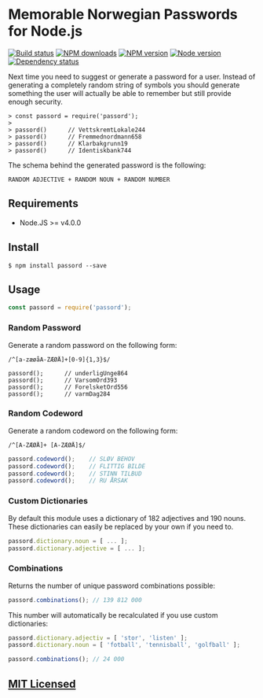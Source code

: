 # Memorable Norwegian Passwords for Node.js

[![Build status](https://img.shields.io/wercker/ci/55f0586d21e2917016104fd1.svg "Build status")](https://app.wercker.com/project/bykey/7235be533901a41e049d3bdc727ea66b)
[![NPM downloads](https://img.shields.io/npm/dm/passord.svg "NPM downloads")](https://www.npmjs.com/package/passord)
[![NPM version](https://img.shields.io/npm/v/passord.svg "NPM version")](https://www.npmjs.com/package/passord)
[![Node version](https://img.shields.io/node/v/passord.svg "Node version")](https://www.npmjs.com/package/passord)
[![Dependency status](https://img.shields.io/david/Starefossen/node-passord.svg "Dependency status")](https://david-dm.org/Starefossen/node-passord)

Next time you need to suggest or generate a password for a user. Instead of
generating a completely random string of symbols you should generate something
the user will actually be able to remember but still provide enough security.

```
> const passord = require('passord');
>
> passord()      // VettskremtLokale244
> passord()      // Fremmednordmann658
> passord()      // Klarbakgrunn19
> passord()      // Identiskbank744
```

The schema behind the generated password is the following:

```
RANDOM ADJECTIVE + RANDOM NOUN + RANDOM NUMBER
```

## Requirements

* Node.JS >= v4.0.0

## Install

```
$ npm install passord --save
```

## Usage

```js
const passord = require('passord');
```

### Random Password

Generate a random password on the following form:

```
/^[a-zæøåA-ZÆØÅ]+[0-9]{1,3}$/
```

```
passord();      // underligUnge864
passord();      // VarsomOrd393
passord();      // ForelsketOrd556
passord();      // varmDag284
```

### Random Codeword

Generate a random codeword on the following form:

```
/^[A-ZÆØÅ]+ [A-ZÆØÅ]$/
```

```js
passord.codeword();    // SLØV BEHOV
passord.codeword();    // FLITTIG BILDE
passord.codeword();    // STINN TILBUD
passord.codeword();    // RU ÅRSAK
```

### Custom Dictionaries

By default this module uses a dictionary of 182 adjectives and 190 nouns. These
dictionaries can easily be replaced by your own if you need to.

```js
passord.dictionary.noun = [ ... ];
passord.dictionary.adjective = [ ... ];
```

### Combinations

Returns the number of unique password combinations possible:

```js
passord.combinations(); // 139 812 000
```

This number will automatically be recalculated if you use custom dictionaries:

```js
passord.dictionary.adjectiv = [ 'stor', 'listen' ];
passord.dictionary.noun = [ 'fotball', 'tennisball', 'golfball' ];

passord.combinations(); // 24 000
```

## [MIT Licensed](https://github.com/Starefossen/node-passord/blob/master/LICENSE)

